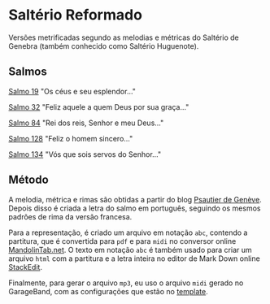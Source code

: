 # Saltério Reformado

Versões metrificadas segundo as melodias e métricas do Saltério de Genebra (também conhecido como Saltério Huguenote).

## Salmos

[Salmo 19](psalms/19/) "Os céus e seu esplendor..."

[Salmo 32](psalms/32/) "Feliz aquele a quem Deus por sua graça..."

[Salmo 84](psalms/84/) "Rei dos reis, Senhor e meu Deus..."

[Salmo 128](psalms/128/) "Feliz o homem sincero..."

[Salmo 134](psalms/134) "Vós que sois servos do Senhor..."

## Método

A melodia, métrica e rimas são obtidas a partir do blog [Psautier de Genève](http://psautierdegeneve.blogspot.com/2012/09/psaume-84.html). Depois disso é criada a letra do salmo em português, seguindo os mesmos padrões de rima da versão francesa.

Para a representação, é criado um arquivo em notação `abc`, contendo a partitura, que é convertida para `pdf` e para `midi` no conversor online [MandolinTab.net](https://www.mandolintab.net/abcconverter.php). O texto em notação `abc` é também usado para criar um arquivo `html` com a partitura e a letra inteira no editor de Mark Down online [StackEdit](https://stackedit.io/).

Finalmente, para gerar o arquivo `mp3`, eu uso o arquivo `midi` gerado no GarageBand, com as configurações que estão no [template](src/band/PsalmSkeleton.band/).



